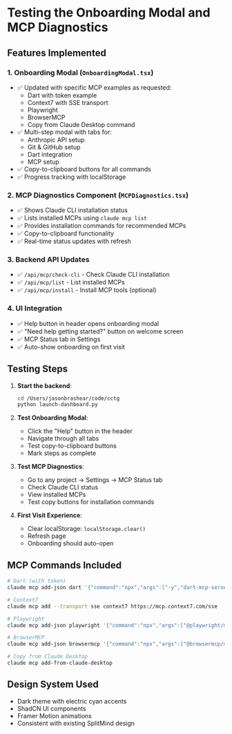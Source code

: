 # Testing the Onboarding Modal and MCP Diagnostics

## Features Implemented

### 1. Onboarding Modal (`OnboardingModal.tsx`)
- ✅ Updated with specific MCP examples as requested:
  - Dart with token example
  - Context7 with SSE transport
  - Playwright
  - BrowserMCP
  - Copy from Claude Desktop command
- ✅ Multi-step modal with tabs for:
  - Anthropic API setup
  - Git & GitHub setup
  - Dart integration
  - MCP setup
- ✅ Copy-to-clipboard buttons for all commands
- ✅ Progress tracking with localStorage

### 2. MCP Diagnostics Component (`MCPDiagnostics.tsx`)
- ✅ Shows Claude CLI installation status
- ✅ Lists installed MCPs using `claude mcp list`
- ✅ Provides installation commands for recommended MCPs
- ✅ Copy-to-clipboard functionality
- ✅ Real-time status updates with refresh

### 3. Backend API Updates
- ✅ `/api/mcp/check-cli` - Check Claude CLI installation
- ✅ `/api/mcp/list` - List installed MCPs
- ✅ `/api/mcp/install` - Install MCP tools (optional)

### 4. UI Integration
- ✅ Help button in header opens onboarding modal
- ✅ "Need help getting started?" button on welcome screen
- ✅ MCP Status tab in Settings
- ✅ Auto-show onboarding on first visit

## Testing Steps

1. **Start the backend**:
   ```bash
   cd /Users/jasonbrashear/code/cctg
   python launch-dashboard.py
   ```

2. **Test Onboarding Modal**:
   - Click the "Help" button in the header
   - Navigate through all tabs
   - Test copy-to-clipboard buttons
   - Mark steps as complete

3. **Test MCP Diagnostics**:
   - Go to any project → Settings → MCP Status tab
   - Check Claude CLI status
   - View installed MCPs
   - Test copy buttons for installation commands

4. **First Visit Experience**:
   - Clear localStorage: `localStorage.clear()`
   - Refresh page
   - Onboarding should auto-open

## MCP Commands Included

```bash
# Dart (with token)
claude mcp add-json dart '{"command":"npx","args":["-y","dart-mcp-server"],"env":{"DART_TOKEN":"dsa_9aa6........."}}'

# Context7
claude mcp add --transport sse context7 https://mcp.context7.com/sse

# Playwright
claude mcp add-json playwright '{"command":"npx","args":["@playwright/mcp"]}'

# BrowserMCP
claude mcp add-json browsermcp '{"command":"npx","args":["@browsermcp/mcp@latest"]}'

# Copy from Claude Desktop
claude mcp add-from-claude-desktop
```

## Design System Used
- Dark theme with electric cyan accents
- ShadCN UI components
- Framer Motion animations
- Consistent with existing SplitMind design